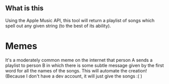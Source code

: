## What is this
Using the Apple Music API, this tool will return a playlist of songs which spell out any given string (to the best of its ability).

# Memes
It's a moderately common meme on the internet that person A sends a playlist to person B in which there is some subtle message given by the first word for all the names
of the songs. This will automate the creation! (Because I don't have a dev account, it will just give the songs :(  )
